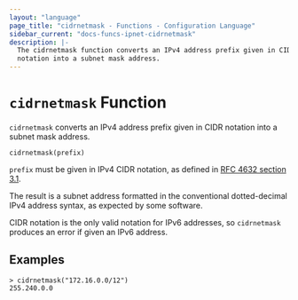 ```yaml
---
layout: "language"
page_title: "cidrnetmask - Functions - Configuration Language"
sidebar_current: "docs-funcs-ipnet-cidrnetmask"
description: |-
  The cidrnetmask function converts an IPv4 address prefix given in CIDR
  notation into a subnet mask address.
---
```


# `cidrnetmask` Function

`cidrnetmask` converts an IPv4 address prefix given in CIDR notation into
a subnet mask address.

```hcl
cidrnetmask(prefix)
```

`prefix` must be given in IPv4 CIDR notation, as defined in
[RFC 4632 section 3.1](https://tools.ietf.org/html/rfc4632#section-3.1).

The result is a subnet address formatted in the conventional dotted-decimal
IPv4 address syntax, as expected by some software.

CIDR notation is the only valid notation for IPv6 addresses, so `cidrnetmask`
produces an error if given an IPv6 address.

## Examples

```
> cidrnetmask("172.16.0.0/12")
255.240.0.0
```
